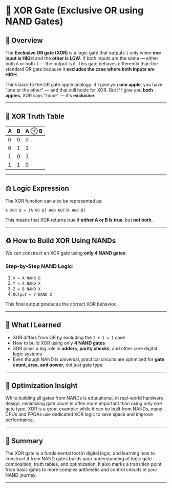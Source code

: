 # 🔀 XOR Gate (Exclusive OR using NAND Gates)

## 🧠 Overview
The **Exclusive OR gate (XOR)** is a logic gate that outputs `1` only when **one input is HIGH** and the **other is LOW**. If both inputs are the same — either both `0` or both `1` — the output is `0`. This gate behaves differently than the standard OR gate because it **excludes the case where both inputs are HIGH**.

Think back to the OR gate apple analogy: if I give you **one apple**, you have "one or the other" — and that still holds for XOR. But if I give you **both apples**, XOR says "nope" — it's **exclusive**.

---

## 🔢 XOR Truth Table

| A | B | A ⊕ B |
|---|---|--------|
| 0 | 0 |   0    |
| 0 | 1 |   1    |
| 1 | 0 |   1    |
| 1 | 1 |   0    |

---

## ⚖️ Logic Expression
The XOR function can also be represented as:

```plaintext
A XOR B = (A OR B) AND NOT(A AND B)
```

This means that XOR returns true if **either A or B is true**, but **not both**.

---

## ♻️ How to Build XOR Using NANDs
We can construct an XOR gate using **only 4 NAND gates**:

### Step-by-Step NAND Logic:
1. `X = A NAND B`
2. `Y = A NAND X`
3. `Z = B NAND X`
4. `Output = Y NAND Z`

This final output produces the correct XOR behavior.

---

## 📄 What I Learned
- XOR differs from OR by excluding the `1 + 1 = 1` case
- How to build XOR using only **4 NAND gates**
- XOR plays a big role in **adders**, **parity checks**, and other core digital logic systems
- Even though NAND is universal, practical circuits are optimized for **gate count, area, and power**, not just gate type

---

## 🔧 Optimization Insight
While building all gates from NANDs is educational, in real-world hardware design, minimizing gate count is often more important than using only one gate type. XOR is a great example: while it can be built from NANDs, many CPUs and FPGAs use dedicated XOR logic to save space and improve performance.

---

## 📖 Summary
The XOR gate is a fundamental tool in digital logic, and learning how to construct it from NAND gates builds your understanding of logic gate composition, truth tables, and optimization. It also marks a transition point from basic gates to more complex arithmetic and control circuits in your NAND journey.

---

